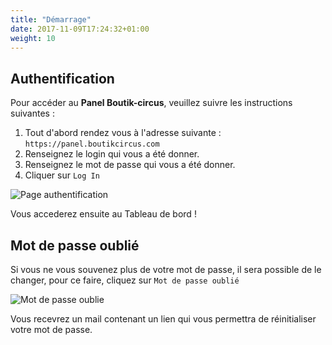 ```yaml
---
title: "Démarrage"
date: 2017-11-09T17:24:32+01:00
weight: 10
---
```


## Authentification

Pour accéder au **Panel Boutik-circus**, veuillez suivre les instructions suivantes :

1. Tout d'abord rendez vous à l'adresse suivante : `https://panel.boutikcircus.com`
2. Renseignez le login qui vous a été donner.
3. Renseignez le mot de passe qui vous a été donner.
3. Cliquer sur `Log In`

![Page authentification](/overview/authentification/images/authentification.png?classes=shadow&width=60pc)

Vous accederez ensuite au Tableau de bord !


## Mot de passe oublié

Si vous ne vous souvenez plus de votre mot de passe, il sera possible de le changer, pour ce faire, cliquez sur `Mot de passe oublié`

![Mot de passe oublie](/overview/authentification/images/forgotten.png?classes=shadow&width=60pc)

Vous recevrez un mail contenant un lien qui vous permettra de réinitialiser votre mot de passe.
